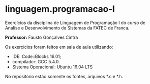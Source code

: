 # linguagem.programacao-I
Exercícios da disciplina de Linguagem de Programação I do curso de Analise e Desenvolvimento de Sistemas da FATEC de Franca.

**Professor:** Fausto Gonçalves Cintra

Os exercícios foram feitos em sala de aula utilizando:
- IDE: Code::Blocks 16.01;
- compilador: GCC 5.4.0.
- Sistema Operacional: Ubuntu 16.04 LTS

No repositório estão somente os fontes, arquivos \*.c e \*.h.
